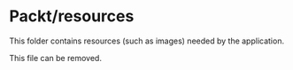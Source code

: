 # Packt/resources

This folder contains resources (such as images) needed by the application. 

This file can be removed.
